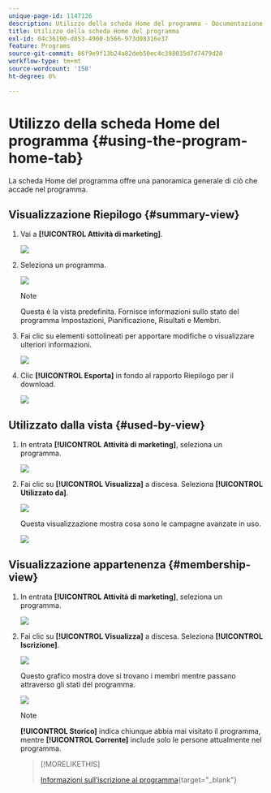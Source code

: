 ```yaml
---
unique-page-id: 1147126
description: Utilizzo della scheda Home del programma - Documentazione di Marketo - Documentazione del prodotto
title: Utilizzo della scheda Home del programma
exl-id: 04c36190-d853-4900-b566-973d08316e37
feature: Programs
source-git-commit: 86f9e9f13b24a82deb50ec4c398035d7d7479d20
workflow-type: tm+mt
source-wordcount: '158'
ht-degree: 0%

---
```


# Utilizzo della scheda Home del programma {#using-the-program-home-tab}

La scheda Home del programma offre una panoramica generale di ciò che accade nel programma.

## Visualizzazione Riepilogo {#summary-view}

1. Vai a **[!UICONTROL Attività di marketing]**.

   ![](assets/login-marketing-activities-1.png)

1. Seleziona un programma.

   ![](assets/image2014-9-18-17-3a1-3a55.png)

   >[!NOTE]
   >
   >Questa è la vista predefinita. Fornisce informazioni sullo stato del programma Impostazioni, Pianificazione, Risultati e Membri.

1. Fai clic su elementi sottolineati per apportare modifiche o visualizzare ulteriori informazioni.

   ![](assets/image2014-9-18-17-3a2-3a53.png)

1. Clic **[!UICONTROL Esporta]** in fondo al rapporto Riepilogo per il download.

   ![](assets/image2014-9-18-17-3a3-3a47.png)

## Utilizzato dalla vista {#used-by-view}

1. In entrata **[!UICONTROL Attività di marketing]**, seleziona un programma.

   ![](assets/image2014-9-18-17-3a4-3a24.png)

1. Fai clic su **[!UICONTROL Visualizza]** a discesa. Seleziona **[!UICONTROL Utilizzato da]**.

   ![](assets/image2014-9-18-17-3a5-3a2.png)

   Questa visualizzazione mostra cosa sono le campagne avanzate in uso.

   ![](assets/image2014-9-18-17-3a6-3a4.png)

## Visualizzazione appartenenza {#membership-view}

1. In entrata **[!UICONTROL Attività di marketing]**, seleziona un programma.

   ![](assets/image2014-9-18-17-3a7-3a25.png)

1. Fai clic su **[!UICONTROL Visualizza]** a discesa. Seleziona **[!UICONTROL Iscrizione]**.

   ![](assets/image2014-9-18-17-3a7-3a49.png)

   Questo grafico mostra dove si trovano i membri mentre passano attraverso gli stati del programma.

   ![](assets/image2014-9-18-17-3a8-3a1.png)

   >[!NOTE]
   >
   >**[!UICONTROL Storico]** indica chiunque abbia mai visitato il programma, mentre **[!UICONTROL Corrente]** include solo le persone attualmente nel programma.

   >[!MORELIKETHIS]
   >
   >[Informazioni sull’iscrizione al programma](/help/marketo/product-docs/core-marketo-concepts/programs/creating-programs/understanding-program-membership.md){target="_blank"}

